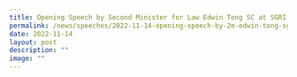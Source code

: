 ```yaml
---
title: Opening Speech by Second Minister for Law Edwin Tong SC at SGRI Conference
permalink: /news/speeches/2022-11-14-opening-speech-by-2m-edwin-tong-sgri-conference/
date: 2022-11-14
layout: post
description: ""
image: ""
---
```

